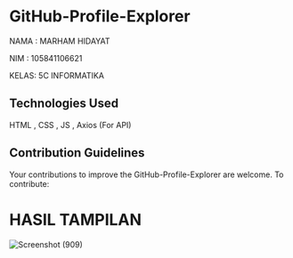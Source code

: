 # GitHub-Profile-Explorer

NAMA : MARHAM HIDAYAT

NIM : 105841106621

KELAS: 5C INFORMATIKA

## Technologies Used
HTML , CSS , JS , Axios (For API)

## Contribution Guidelines
Your contributions to improve the GitHub-Profile-Explorer are welcome. To contribute:

# HASIL TAMPILAN 

![Screenshot (909)](https://github.com/Marham420/frontend-web-api/assets/136973450/a483a662-1926-410a-8043-f64d5374d053)
